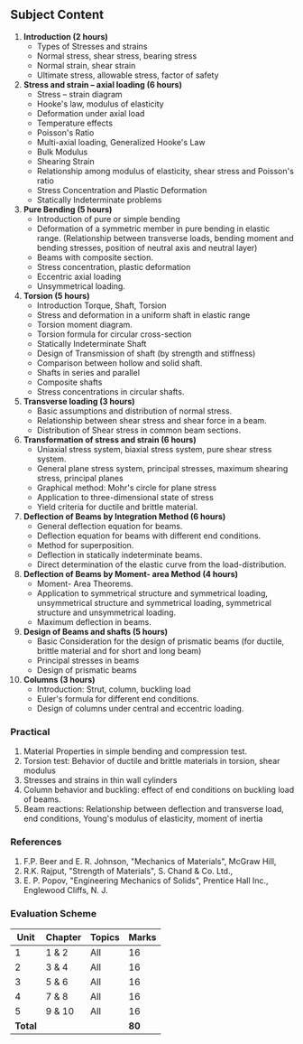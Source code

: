 ## **Subject Content**

1. **Introduction (2 hours)**
    * Types of Stresses and strains
    * Normal stress, shear stress, bearing stress
    * Normal strain, shear strain
    * Ultimate stress, allowable stress, factor of safety
2. **Stress and strain – axial loading (6 hours)**
    * Stress – strain diagram
    * Hooke's law, modulus of elasticity
    * Deformation under axial load
    * Temperature effects
    * Poisson's Ratio
    * Multi-axial loading, Generalized Hooke's Law
    * Bulk Modulus
    * Shearing Strain
    * Relationship among modulus of elasticity, shear stress and Poisson's ratio
    * Stress Concentration and Plastic Deformation
    * Statically Indeterminate problems
3. **Pure Bending (5 hours)**
    * Introduction of pure or simple bending
    * Deformation of a symmetric member in pure bending in elastic range. (Relationship between transverse loads, bending moment and bending stresses, position of neutral axis and neutral layer)
    * Beams with composite section.
    * Stress concentration, plastic deformation
    * Eccentric axial loading
    * Unsymmetrical loading.
4. **Torsion (5 hours)**
    * Introduction Torque, Shaft, Torsion
    * Stress and deformation in a uniform shaft in elastic range
    * Torsion moment diagram.
    * Torsion formula for circular cross-section
    * Statically Indeterminate Shaft
    * Design of Transmission of shaft (by strength and stiffness)
    * Comparison between hollow and solid shaft.
    * Shafts in series and parallel
    * Composite shafts
    * Stress concentrations in circular shafts.
5. **Transverse loading (3 hours)**
    * Basic assumptions and distribution of normal stress.
    * Relationship between shear stress and shear force in a beam.
    * Distribution of Shear stress in common beam sections.
6. **Transformation of stress and strain (6 hours)**
    * Uniaxial stress system, biaxial stress system, pure shear stress system.
    * General plane stress system, principal stresses, maximum shearing stress, principal planes
    * Graphical method: Mohr's circle for plane stress
    * Application to three-dimensional state of stress
    * Yield criteria for ductile and brittle material.
7. **Deflection of Beams by Integration Method (6 hours)**
    * General deflection equation for beams.
    * Deflection equation for beams with different end conditions.
    * Method for superposition.
    * Deflection in statically indeterminate beams.
    * Direct determination of the elastic curve from the load-distribution.
8. **Deflection of Beams by Moment- area Method (4 hours)**
    * Moment- Area Theorems.
    * Application to symmetrical structure and symmetrical loading, unsymmetrical structure and symmetrical loading, symmetrical structure and unsymmetrical loading.
    * Maximum deflection in beams.
9. **Design of Beams and shafts (5 hours)**
    * Basic Consideration for the design of prismatic beams (for ductile, brittle material and for short and long beam)
    * Principal stresses in beams
    * Design of prismatic beams
10. **Columns (3 hours)**
    * Introduction: Strut, column, buckling load
    * Euler's formula for different end conditions.
    * Design of columns under central and eccentric loading. 

###  Practical

1. Material Properties in simple bending and compression test. 
2. Torsion test: Behavior of ductile and brittle materials in torsion, shear modulus
3. Stresses and strains in thin wall cylinders
4. Column behavior and buckling: effect of end conditions on buckling load of beams.
5. Beam reactions: Relationship between deflection and transverse load, end conditions, Young's modulus of elasticity, moment of inertia 

###  References

1. F.P. Beer and E. R. Johnson, "Mechanics of Materials", McGraw Hill,
2. R.K. Rajput, "Strength of Materials", S. Chand & Co. Ltd.,
3. E. P. Popov, "Engineering Mechanics of Solids", Prentice Hall Inc., Englewood Cliffs, N. J.

###  Evaluation Scheme

| Unit      | Chapter | Topics | Marks  |
| --------- | ------- | ------ | ------ |
| 1         | 1 & 2   | All    | 16     |
| 2         | 3 & 4   | All    | 16     |
| 3         | 5 & 6   | All    | 16     |
| 4         | 7 & 8   | All    | 16     |
| 5         | 9 & 10  | All    | 16     |
| **Total** |         |        | **80** |
